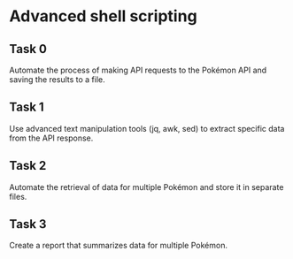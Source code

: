 # Advanced shell scripting

## Task 0
Automate the process of making API requests to the Pokémon API and saving the results to a file.

## Task 1
Use advanced text manipulation tools (jq, awk, sed) to extract specific data from the API response.

## Task 2
Automate the retrieval of data for multiple Pokémon and store it in separate files.

## Task 3
Create a report that summarizes data for multiple Pokémon.